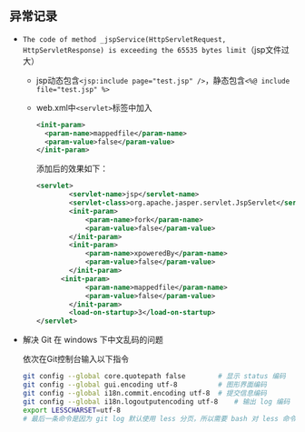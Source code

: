 ## 异常记录
- `The code of method _jspService(HttpServletRequest, HttpServletResponse) is exceeding the 65535 bytes limit`（jsp文件过大）
  
    - jsp动态包含`<jsp:include page="test.jsp" />`，静态包含`<%@ include file="test.jsp" %>`
    
    - web.xml中`<servlet>`标签中加入
    
      ```xml
      <init-param>
      	<param-name>mappedfile</param-name>
      	<param-value>false</param-value>
      </init-param>
      ```
    
      添加后的效果如下：
    
      ```xml
      <servlet>
              <servlet-name>jsp</servlet-name>
              <servlet-class>org.apache.jasper.servlet.JspServlet</servlet-class>
              <init-param>
                  <param-name>fork</param-name>
                  <param-value>false</param-value>
              </init-param>
              <init-param>
                  <param-name>xpoweredBy</param-name>
                  <param-value>false</param-value>
              </init-param>
      		<init-param>
                  <param-name>mappedfile</param-name>
                  <param-value>false</param-value>
              </init-param>
              <load-on-startup>3</load-on-startup>
      </servlet>
      ```
    
- 解决 Git 在 windows 下中文乱码的问题

    依次在Git控制台输入以下指令

    ```bash
    git config --global core.quotepath false  		# 显示 status 编码
    git config --global gui.encoding utf-8			# 图形界面编码
    git config --global i18n.commit.encoding utf-8	# 提交信息编码
    git config --global i18n.logoutputencoding utf-8	# 输出 log 编码
    export LESSCHARSET=utf-8
    # 最后一条命令是因为 git log 默认使用 less 分页，所以需要 bash 对 less 命令进行 utf-8 编码
    ```

    
